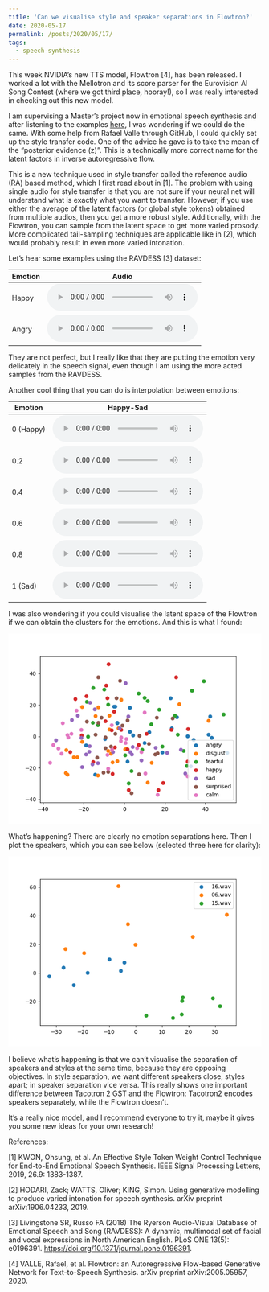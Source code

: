 ```yaml
---
title: 'Can we visualise style and speaker separations in Flowtron?'
date: 2020-05-17
permalink: /posts/2020/05/17/
tags:
  - speech-synthesis
---
```


This week NVIDIA’s new TTS model, Flowtron [4], has been released. I worked a lot with the Mellotron and its score parser for the Eurovision AI Song Contest (where we got third place, hooray!), so I was really interested in checking out this new model. 

I am supervising a Master’s project now in emotional speech synthesis and after listening to the examples [here](https://drive.google.com/open?id=1c4MzW2-gkuJGSmiJv98Yjk2FFLuwKQjM), I was wondering if we could do the same. With some help from Rafael Valle through GitHub, I could quickly set up the style transfer code. One of the advice he gave is to take the mean of the “posterior evidence (z)”. This is a technically more correct name for the latent factors
in inverse autoregressive flow.

This is a new technique used in style transfer called the reference audio (RA) based method, which I first read about in [1]. The problem with using single audio for style transfer is that you are not sure if your neural net will understand what is exactly what you want to transfer. However, if you use either the average of the latent factors (or global style tokens) obtained from multiple audios, then you get a more robust style. Additionally, with the Flowtron, you can sample from the latent space to get more varied prosody. More complicated tail-sampling techniques are applicable like in [2], which would probably result in even more varied intonation.

Let’s hear some examples using the RAVDESS [3] dataset:

| Emotion      | Audio        |
| ------------- |:-------------:|
| Happy      | <audio controls> <source src="/images/flowtron_audio/sid0_sigma0.5_happy.wav" type="audio/wav"></audio> |
| Angry      | <audio controls><source src="/images/flowtron_audio/sid0_sigma0.5_angry.wav" type="audio/wav"></audio> |
 


They are not perfect, but I really like that they are putting the emotion very delicately in the speech signal, even though I am using the more acted samples from the RAVDESS.

Another cool thing that you can do is interpolation between emotions:

| Emotion      | Happy-Sad |
| ------------- |:-------------:|
| 0 (Happy)      | <audio controls> <source src="/images/flowtron_audio/sid0_sigma0.5_sad_timeavFalse_2_seed0_step0.0.wav" type="audio/wav"></audio> 
| 0.2 | <audio controls> <source src="/images/flowtron_audio/sid0_sigma0.5_sad_timeavFalse_2_seed0_step0.2.wav" type="audio/wav"></audio> 
| 0.4 | <audio controls> <source src="/images/flowtron_audio/sid0_sigma0.5_sad_timeavFalse_2_seed0_step0.4.wav" type="audio/wav"></audio> | 
| 0.6 | <audio controls> <source src="/images/flowtron_audio/sid0_sigma0.5_sad_timeavFalse_2_seed0_step0.6.wav" type="audio/wav"></audio> | 
| 0.8 | <audio controls> <source src="/images/flowtron_audio/sid0_sigma0.5_sad_timeavFalse_2_seed0_step0.8.wav" type="audio/wav"></audio> | 
| 1 (Sad) | <audio controls> <source src="/images/flowtron_audio/sid0_sigma0.5_sad_timeavFalse_2_seed0_step1.wav" type="audio/wav"></audio> |
 

I was also wondering if you could visualise the latent space of the Flowtron if we can obtain the clusters for the emotions. And this is what I found:


<img src="/images/flowtron_audio/emotion_sep.png">

What’s happening? There are clearly no emotion separations here. Then I plot the speakers, which you can see below (selected three here for clarity):

<img src="/images/flowtron_audio/speaker_sep.png">


I believe what’s happening is that we can’t visualise the separation of speakers and styles at the same time, because they are opposing objectives. In style separation, we want different speakers close, styles apart; in speaker separation vice versa. This really shows one important difference between Tacotron 2 GST and the Flowtron: Tacotron2 encodes speakers separately, while the Flowtron doesn’t.

It’s a really nice model, and I recommend everyone to try it, maybe it gives you some new ideas for your own research!


References:

[1] KWON, Ohsung, et al. An Effective Style Token Weight Control Technique for End-to-End Emotional Speech Synthesis. IEEE Signal Processing Letters, 2019, 26.9: 1383-1387.

[2] HODARI, Zack; WATTS, Oliver; KING, Simon. Using generative modelling to produce varied intonation for speech synthesis. arXiv preprint arXiv:1906.04233, 2019.

[3] Livingstone SR, Russo FA (2018) The Ryerson Audio-Visual Database of Emotional Speech and Song (RAVDESS): A dynamic, multimodal set of facial and vocal expressions in North American English. PLoS ONE 13(5): e0196391. https://doi.org/10.1371/journal.pone.0196391.

[4] VALLE, Rafael, et al. Flowtron: an Autoregressive Flow-based Generative Network for Text-to-Speech Synthesis. arXiv preprint arXiv:2005.05957, 2020.